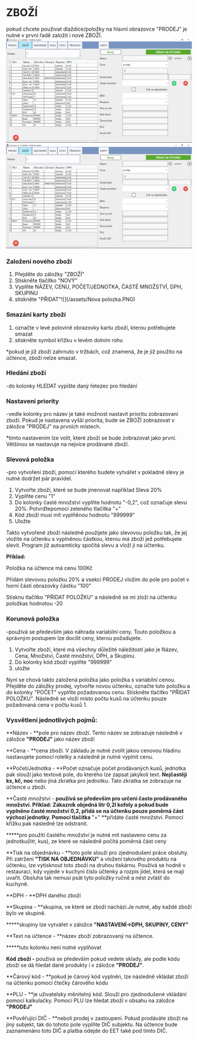 # ZBOŽÍ

pokud chcete používat dlaždice/položky na hlavní obrazovce "PRODEJ" je nutné v první řadě založit i nové ZBOŽÍ.![](/assets/Zbozí.PNG)![](/assets/Zbozí.PNG)

### Založení nového zboží

1. Přejděte do záložky "ZBOŽÍ"
2. Stiskněte tlačítko "NOVÝ"
3. Vyplňte NÁZEV, CENU, POČET/JEDNOTKA, ČASTÉ MNOŽSTVÍ, DPH, SKUPINU
4. stiskněte "PŘIDAT"![](/assets/Nova polozka.PNG)

### Smazání karty zboží

1. označte v levé polovině obrazovky kartu zboží, kterou potřebujete smazat
2. stiskněte symbol křížku v levém dolním rohu 

\*pokud je již zboží zahrnuto v tržbách, což znamená, že je již použito na účtence, zboží nelze smazat.

### Hledání zboží

-do kolonky HLEDAT vypište daný řetezec pro hledání

### Nastavení priority

-vedle kolonky pro název je také možnost nastavit prioritu zobrazovaní zboží. Pokud je nastavena vyšší priorita, bude se ZBOŽÍ zobrazovat v záložce "PRODEJ" na prvních místech.

\*tímto nastavením lze volit, které zboží se bude zobrazovat jako první. Většinou se nastavuje na nejvíce prodávané zboží.

### Slevová položka

-pro vytvoření zboží, pomocí kterého budete vytvářet v pokladně slevy je nutné dodržet pár pravidel.

1. Vytvořte zboží, které se bude jmenovat například Sleva 20%
2. Vyplňte cenu "1"
3. Do kolonky časté množství vyplňte hodnotu "-0,2", což označuje slevu 20%. Potvrďtepomocí zeleného tlačítka "+"
4. Kód zboží musí mít vyplňěnou hodnotu "999999"
5. Uložte

Takto vytvořené zboží následně použijete jako slevovou položku tak, že jej vložíte na účtenku s vyplněnou částkou, kterou má zboží jež potřebujete slevit. Program již autoamticky spočítá slevu a vloží ji na účtenku.

**Příklad:**

Položka na účtence má cenu 100Kč

Přidám slevovou položku 20% a vsekci PRODEJ vložím do pole pro počet v horní částí obrazovky částku "100"

Stisknu tlačítko "PŘIDAT POLOŽKU"  a následně se mi zloží na účtenku položkas hodnotou -20

### Korunová položka

-používá se především jako náhrada variabilní ceny. Touto položkou a správným postupem lze docílit ceny, kterou požadujete.

1. Vytvořte zboží, které má všechny důležité náležitosti jako je Název, Cena, Množství, Časté množství, DPH, a Skupinu.
2. Do kolonky kód zboží vyplňte "999999"
3. uložte

Nyní se chová takto založená položka jako položka s variabilní cenou. Přejděte do záložky prodej, vytvořte novou účtenku, označte tuto položku a do kolonky "POČET" vyplňte požadovanou cenu. Stiskněte tlačítko "PŘIDAT POLOŽKU". Následně se vloží místo počtu kusů na účtenku pouze požadovaná cena v počtu kusů 1.

### Vysvětlení jednotlivých pojmů:

**Název - **pole pro název zboží. Tento název se zobrazuje následně v záložce **"PRODEJ"** jako název zboží

**Cena - **cena zboží. V základu je nutné zvolit jakou cenovou hladinu nastavujete pomocí roletky a následně je nutné vyplnit cenu.

**Počet/Jednotka - **Počet označuje počet prodávaných kusů, jednotka pak slouží jako textové pole, do kterého lze zapsat jakýkoli text. **Nejčastěji ks, kč, noc** nebo jiná zkratka pro jednotku. Tato zkratka se zobrazuje na účtence u zboží.

**Časté množství - **používá se především pro určení často prodávaného množství. Příklad: Zákazník objedná litr 0,2l kofoly a pokud bude vyplněno časté množství 0,2, přidá se na účtenku pouze poměrná část výchozí jednotky. Pomocí tlačítka** "+" **přidáte časté množství. Pomocí křížku pak následně lze odstranit.

**\***pro použití častého množství je nutné mít nastaveno cenu za jednotku\(litr, kus\), ze které se následně počítá poměrná část ceny

**Tisk na objednávku - **toto pole slouží pro zjednodušení práce obsluhy. Při zatržení **"TISK NA OBJEDNÁVKU"** a vložení takového produktu na účtenku, lze vytisknout toto zboží na druhou tiskárnu. Používá se hodně v restauraci, kdy vyjede v kuchyni číslo účtenky a rozpis jídel, která se mají uvařit. Obsluha tak nemusí psát tyto položky ručně a nést zvlášť do kuchyně.

**DPH - **DPH daného zboží

**Skupina - **skupina, ve které se zboží nachází.Je nutné, aby každé zboží bylo ve skupině.

**\***skupiny lze vytvářet v záložce **"NASTAVENÍ-&gt;DPH, SKUPINY, CENY"**

**Text na účtence - **název zboží zobrazovaný na účtence.

**\***tuto kolonku není nutné vyplňovat

**Kód zboží -** používá se především pokud vedete sklady, ale podle kódu zboží se dá hledat dané produkty i v záložce **"PRODEJ"**.

**Čárový kód - **pokud je čárový kód vyplněn, lze následně vkládat zboží na účtenku pomocí čtečky čárového kódu

**PLU - **je uživatelsky měnitelný kód. Slouží pro zjednodušené vkládání pomocí kalkulačky. Pomocí PLU lze hledat zboží v obsahu na záložce **"PRODEJ"**

**Pověřující DIČ - **neboli prodej v zastoupení. Pokud prodáváte zboží na jiný subjekt, tak do tohoto pole vyplňte DIČ subjektu. Na účtence bude zaznamenáno toto DIČ a platba odejde do EET také pod tímto DIČ.

